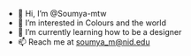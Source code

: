 - 👋 Hi, I’m @Soumya-mtw
- 👀 I’m interested in Colours and the world
- 🌱 I’m currently learning how to be a designer
- 📫 Reach me at soumya_m@nid.edu

<!---
Soumya-mtw/Soumya-mtw is a ✨ special ✨ repository because its `README.md` (this file) appears on your GitHub profile.
You can click the Preview link to take a look at your changes.
--->
